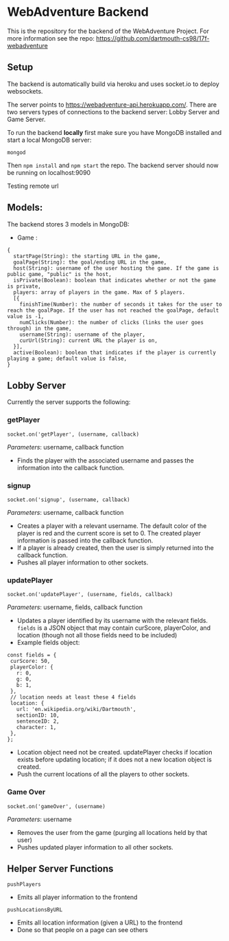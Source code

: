 # WebAdventure Backend

This is the repository for the backend of the WebAdventure Project. For more information see the repo: https://github.com/dartmouth-cs98/17f-webadventure

## Setup
The backend is automatically build via heroku and uses socket.io to deploy websockets.

The server points to https://webadventure-api.herokuapp.com/.
There are two servers types of connections to the backend server: Lobby Server and Game Server.

To run the backend **locally** first make sure you have MongoDB installed and start a local MongoDB server:
```
mongod
```
Then `npm install` and `npm start` the repo.
The backend server should now be running on localhost:9090

Testing remote url

## Models:
The backend stores 3 models in MongoDB:
* Game :
```
{
  startPage(String): the starting URL in the game,
  goalPage(String): the goal/ending URL in the game,
  host(String): username of the user hosting the game. If the game is public game, "public" is the host,
  isPrivate(Boolean): boolean that indicates whether or not the game is private,
  players: array of players in the game. Max of 5 players.
  [{
    finishTime(Number): the number of seconds it takes for the user to reach the goalPage. If the user has not reached the goalPage, default value is -1,
    numClicks(Number): the number of clicks (links the user goes through) in the game,
    username(String): username of the player,
    curUrl(String): current URL the player is on,
  }],
  active(Boolean): boolean that indicates if the player is currently playing a game; default value is false,
}
```


## Lobby Server
Currently the server supports the following:

### getPlayer
```
socket.on('getPlayer', (username, callback)
```
*Parameters*: username, callback function
- Finds the player with the associated username and passes the information into the callback function.


### signup
```
socket.on('signup', (username, callback)
```
*Parameters*: username, callback function
- Creates a player with a relevant username. The default color of the player is red and the current score is set to 0. The created player information is passed into the callback function.
- If a player is already created, then the user is simply returned into the callback function.
- Pushes all player information to other sockets.

### updatePlayer
```
socket.on('updatePlayer', (username, fields, callback)
```
*Parameters*: username, fields, callback function
- Updates a player identified by its username with the relevant fields. `fields` is a JSON object that may contain curScore, playerColor, and location (though not all those fields need to be included)
- Example fields object:

```
const fields = {
 curScore: 50,
 playerColor: {
   r: 0,
   g: 0,
   b: 1,
 },
 // location needs at least these 4 fields
 location: {
   url: 'en.wikipedia.org/wiki/Dartmouth',
   sectionID: 10,
   sentenceID: 2,
   character: 1,
 },
};
```
- Location object need not be created. updatePlayer checks if location exists before updating location; if it does not a new location object is created.
- Push the current locations of all the players to other sockets.

### Game Over
```
socket.on('gameOver', (username)
```
*Parameters*: username
- Removes the user from the game (purging all locations held by that user)
- Pushes updated player information to all other sockets.

## Helper Server Functions

```
pushPlayers
```
- Emits all player information to the frontend

```
pushLocationsByURL
```
- Emits all location information (given a URL) to the frontend
- Done so that people on a page can see others
